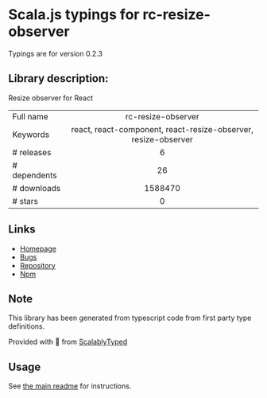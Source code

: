 
# Scala.js typings for rc-resize-observer

Typings are for version 0.2.3

## Library description:
Resize observer for React

|                    |                 |
| ------------------ | :-------------: |
| Full name          | rc-resize-observer |
| Keywords           | react, react-component, react-resize-observer, resize-observer |
| # releases         | 6 |
| # dependents       | 26 |
| # downloads        | 1588470 |
| # stars            | 0 |

## Links
- [Homepage](https://react-component.github.io/resize-observer)
- [Bugs](http://github.com/react-component/resize-observer/issues)
- [Repository](https://github.com/react-component/resize-observer)
- [Npm](https://www.npmjs.com/package/rc-resize-observer)
    


## Note
This library has been generated from typescript code from first party type definitions.

Provided with :purple_heart: from [ScalablyTyped](https://github.com/oyvindberg/ScalablyTyped)

## Usage
See [the main readme](../../readme.md) for instructions.


